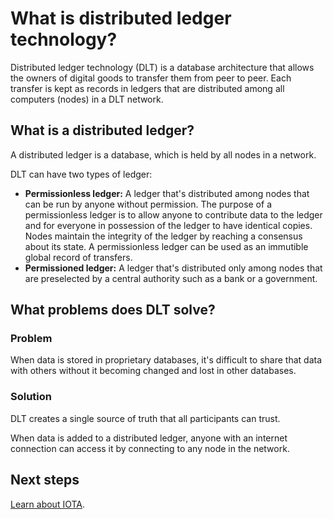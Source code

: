 # What is distributed ledger technology?

Distributed ledger technology (DLT) is a database architecture that allows the owners of digital goods to transfer them from peer to peer. Each transfer is kept as records in ledgers that are distributed among all computers (nodes) in a DLT network.

## What is a distributed ledger?

A distributed ledger is a database, which is held by all nodes in a network.

DLT can have two types of ledger:
* **Permissionless ledger:** A ledger that's distributed among nodes that can be run by anyone without permission. The purpose of a permissionless ledger is to allow anyone to contribute data to the ledger and for everyone in possession of the ledger to have identical copies. Nodes maintain the integrity of the ledger by reaching a consensus about its state. A permissionless ledger can be used as an immutible global record of transfers.
* **Permissioned ledger:** A ledger that's distributed only among nodes that are preselected by a central authority such as a bank or a government.

## What problems does DLT solve?

### Problem

When data is stored in proprietary databases, it's difficult to share that data with others without it becoming changed and lost in other databases.

### Solution

DLT creates a single source of truth that all participants can trust.

When data is added to a distributed ledger, anyone with an internet connection can access it by connecting to any node in the network.

## Next steps

[Learn about IOTA](what-is-iota.md).